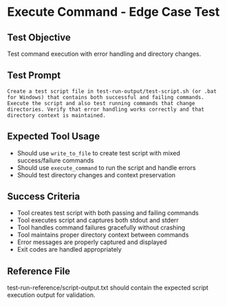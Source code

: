 # Execute Command - Edge Case Test

## Test Objective

Test command execution with error handling and directory changes.

## Test Prompt

```
Create a test script file in test-run-output/test-script.sh (or .bat for Windows) that contains both successful and failing commands. Execute the script and also test running commands that change directories. Verify that error handling works correctly and that directory context is maintained.
```

## Expected Tool Usage

- Should use `write_to_file` to create test script with mixed success/failure commands
- Should use `execute_command` to run the script and handle errors
- Should test directory changes and context preservation

## Success Criteria

- Tool creates test script with both passing and failing commands
- Tool executes script and captures both stdout and stderr
- Tool handles command failures gracefully without crashing
- Tool maintains proper directory context between commands
- Error messages are properly captured and displayed
- Exit codes are handled appropriately

## Reference File

test-run-reference/script-output.txt should contain the expected script execution output for validation.
